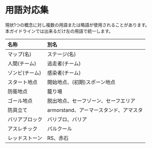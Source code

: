 # 用語対応集

現状1つの概念に対し複数の用語または略語が使用されることがあります。<br>
本ガイドラインでは出来るだけ左の用語で統一します。

| 名称       | 	別名                      |
|:---------|:-------------------------|
| マップ(名)	  | ステージ(名)                  |
| 人間(チーム)	 | 逃走者(チーム)                 |
| ゾンビ(チーム) | 感染者(チーム)                 |
| スタート地点   | 開始地点、(初期)スポーン地点          |
| 防衛地点	    | 籠り場                      |
| ゴール地点	   | 脱出地点、セーフゾーン、セーフエリア       |
| 防具立て	    | armorstand、アーマースタンド、アマスタ |
| バリアブロック  | バリブロ、バリア                 |
| アスレチック   | パルクール                    |
| レッドストーン	 | RS、赤石                    |
